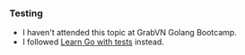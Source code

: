 ### Testing

- I haven't attended this topic at GrabVN Golang Bootcamp.
- I followed [Learn Go with tests](https://github.com/nhaancs/learn-go-with-tests) instead.
